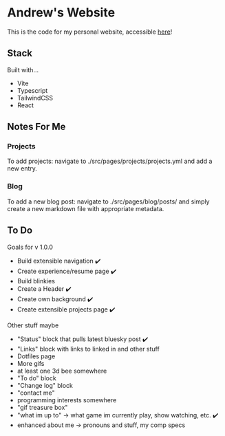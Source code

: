 # Andrew's Website

This is the code for my personal website, accessible [here](https://andrewjmartinez.me)!

## Stack

Built with...

- Vite
- Typescript
- TailwindCSS
- React

## Notes For Me

### Projects

To add projects: navigate to ./src/pages/projects/projects.yml and add a new entry.

### Blog

To add a new blog post: navigate to ./src/pages/blog/posts/ and simply create a new markdown file with appropriate metadata.

## To Do

Goals for v 1.0.0

- Build extensible navigation ✔️
- Create experience/resume page ✔️
- Build blinkies
- Create a Header ✔️
- Create own background ✔️
- Create extensible projects page ✔️

Other stuff maybe

- "Status" block that pulls latest bluesky post ✔️
- "Links" block with links to linked in and other stuff
- Dotfiles page
- More gifs
- at least one 3d bee somewhere
- "To do" block
- "Change log" block
- "contact me"
- programming interests somewhere
- "gif treasure box"
- "what im up to" -> what game im currently play, show watching, etc. ✔️
- enhanced about me -> pronouns and stuff, my comp specs
